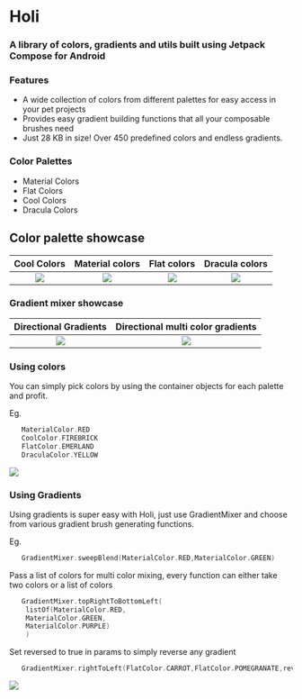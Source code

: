 # Holi
### A library of colors, gradients and utils built using Jetpack Compose for Android

### Features

* A wide collection of colors from different palettes for easy access in your pet projects
* Provides easy gradient building functions that all your composable brushes need
* Just 28 KB in size! Over 450 predefined colors and endless gradients. 

### Color Palettes

* Material Colors
* Flat Colors
* Cool Colors
* Dracula Colors

## Color palette showcase
Cool Colors             |  Material colors | Flat colors | Dracula colors
:-------------------------:|:-------------------------: | :-------------------------: | :-------------------------:
![](https://media.giphy.com/media/S4uHXw9SoQaEl14b3c/giphy.gif)  |  ![](https://media.giphy.com/media/otyj84B8RncGPo6rxC/giphy.gif) | ![](https://media.giphy.com/media/NLnvrD57u5iJ2IbQGO/giphy.gif) | ![](https://media.giphy.com/media/CGbaGmKoym3rqsf7XQ/giphy.gif)

### Gradient mixer showcase
Directional Gradients      |  Directional multi color gradients
:-------------------------:|:-------------------------: 
![](https://media.giphy.com/media/d2ZAyZDFgFm5ZPX8v4/giphy.gif)  |  ![](https://media.giphy.com/media/80odY16jAXAuUCDyds/giphy.gif) 

### Using colors

You can simply pick colors by using the container objects for each palette and profit.

Eg.
```kotlin
   MaterialColor.RED
   CoolColor.FIREBRICK
   FlatColor.EMERLAND
   DraculaColor.YELLOW
```

![](https://media.giphy.com/media/CTRkESw2qqbuBLgR86/giphy.gif)



### Using Gradients

Using gradients is super easy with Holi, just use GradientMixer and choose from various gradient brush generating functions.

Eg.
```kotlin
   GradientMixer.sweepBlend(MaterialColor.RED,MaterialColor.GREEN)
```

Pass a list of colors for multi color mixing, every function can either take two colors or a list of colors
```kotlin
   GradientMixer.topRightToBottomLeft(
    listOf(MaterialColor.RED,
    MaterialColor.GREEN,
    MaterialColor.PURPLE)
    )
```

Set reversed to true in params to simply reverse any gradient
```kotlin
   GradientMixer.rightToLeft(FlatColor.CARROT,FlatColor.POMEGRANATE,reversed = true)
```

![](https://media.giphy.com/media/W5pC7NKZVsKcu7bEh8/giphy.gif)

